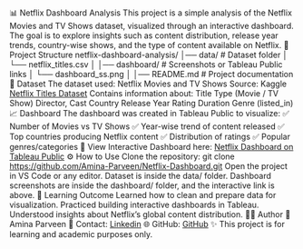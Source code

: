 📊 Netflix Dashboard Analysis
This project is a simple analysis of the Netflix Movies and TV Shows dataset, visualized through an interactive dashboard. The goal is to explore insights such as content distribution, release year trends, country-wise shows, and the type of content available on Netflix.
📂 Project Structure
netflix-dashboard-analysis/
│── data/                # Dataset folder
│   └── netflix_titles.csv
│
│── dashboard/           # Screenshots or Tableau Public links
│   └── dashboard_ss.png
│
│── README.md            # Project documentation
📑 Dataset
The dataset used: Netflix Movies and TV Shows
Source: Kaggle [Netflix Titles Dataset](https://www.kaggle.com/datasets/shivamb/netflix-shows)
Contains information about:
Title
Type (Movie / TV Show)
Director, Cast
Country
Release Year
Rating
Duration
Genre (listed_in)
📈 Dashboard
The dashboard was created in Tableau Public to visualize:
✅ Number of Movies vs TV Shows
✅ Year-wise trend of content released
✅ Top countries producing Netflix content
✅ Distribution of ratings
✅ Popular genres/categories
🔗 View Interactive Dashboard here: [Netflix Dashboard on Tableau Public](https://public.tableau.com/views/Netflixdatavisualization_17158421923940/NETFLIX?:language=en-GB&:sid=&:redirect=auth&:display_count=n&:origin=viz_share_link)
⚙️ How to Use
Clone the repository:
git clone https://github.com/Amina-Parveen/Netflix-Dashboard.git
Open the project in VS Code or any editor.
Dataset is inside the data/ folder.
Dashboard screenshots are inside the dashboard/ folder, and the interactive link is above.
🎯 Learning Outcome
Learned how to clean and prepare data for visualization.
Practiced building interactive dashboards in Tableau.
Understood insights about Netflix’s global content distribution.
🙋‍♀️ Author
👩 Amina Parveen
📧 Contact: [Linkedin](www.linkedin.com/in/amina-parveen-9606182a2)
🌐 GitHub: [GitHub](https://github.com/Amina-Parveen)
✨ This project is for learning and academic purposes only.